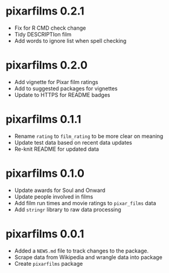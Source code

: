 # pixarfilms 0.2.1

* Fix for R CMD check change
* Tidy DESCRIPTIon film
* Add words to ignore list when spell checking

# pixarfilms 0.2.0

* Add vignette for Pixar film ratings
* Add to suggested packages for vignettes
* Update to HTTPS for README badges

# pixarfilms 0.1.1

* Rename `rating` to `film_rating` to be more clear on meaning
* Update test data based on recent data updates
* Re-knit README for updated data

# pixarfilms 0.1.0

* Update awards for Soul and Onward
* Update people involved in films
* Add film run times and movie ratings to `pixar_films` data
* Add `stringr` library to raw data processing

# pixarfilms 0.0.1

* Added a `NEWS.md` file to track changes to the package.
* Scrape data from Wikipedia and wrangle data into package
* Create `pixarfilms` package
